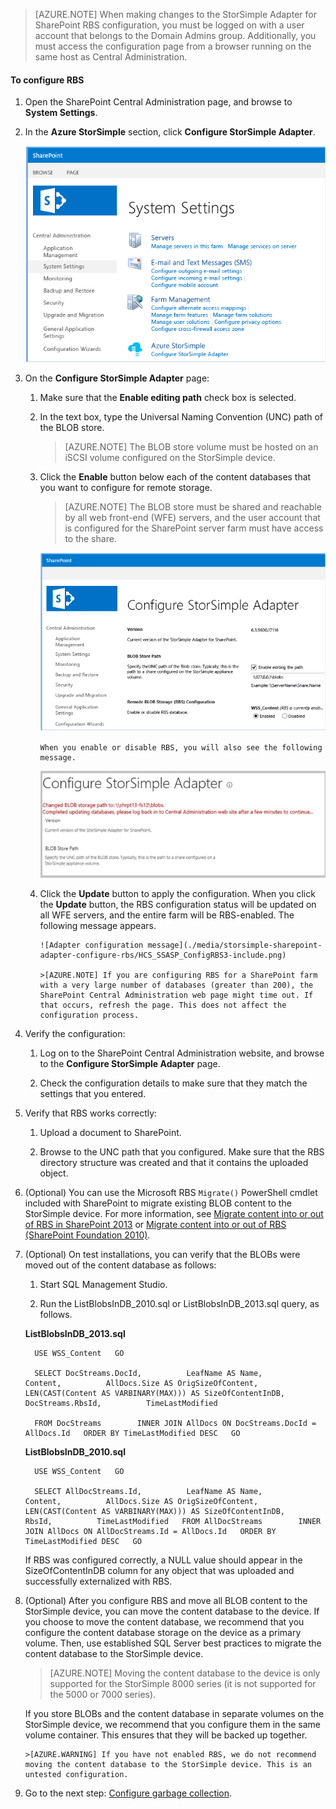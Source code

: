 <!--author=SharS last changed: 1/14/2016 -->

>[AZURE.NOTE] When making changes to the StorSimple Adapter for SharePoint RBS configuration, you must be logged on with a user account that belongs to the Domain Admins group. Additionally, you must access the configuration page from a browser running on the same host as Central Administration.

#### <a name="to-configure-rbs"></a>To configure RBS

1. Open the SharePoint Central Administration page, and browse to **System Settings**. 

2. In the **Azure StorSimple** section, click **Configure StorSimple Adapter**.

    ![Configure the StorSimple Adapter](./media/storsimple-sharepoint-adapter-configure-rbs/HCS_SSASP_ConfigRBS1-include.png) 

3. On the **Configure StorSimple Adapter** page:

    1. Make sure that the **Enable editing path** check box is selected.

    2. In the text box, type the Universal Naming Convention (UNC) path of the BLOB store.

          >[AZURE.NOTE] The BLOB store volume must be hosted on an iSCSI volume configured on the StorSimple device.

    3. Click the **Enable** button below each of the content databases that you want to configure for remote storage.

          >[AZURE.NOTE] The BLOB store must be shared and reachable by all web front-end (WFE) servers, and the user account that is configured for the SharePoint server farm must have access to the share.

          ![Enable the RBS provider](./media/storsimple-sharepoint-adapter-configure-rbs/HCS_SSASP_ConfigRBS2-include.png)

           When you enable or disable RBS, you will also see the following message.

          ![Configure StorSimple Adapter Enable Disable](./media/storsimple-sharepoint-adapter-configure-rbs/HCS_ConfigureStorSimpleAdapterEnableDisableMessage-include.png)

    4. Click the **Update** button to apply the configuration. When you click the **Update** button, the RBS configuration status will be updated on all WFE servers, and the entire farm will be RBS-enabled. The following message appears.

           ![Adapter configuration message](./media/storsimple-sharepoint-adapter-configure-rbs/HCS_SSASP_ConfigRBS3-include.png)

           >[AZURE.NOTE] If you are configuring RBS for a SharePoint farm with a very large number of databases (greater than 200), the SharePoint Central Administration web page might time out. If that occurs, refresh the page. This does not affect the configuration process.
 
4. Verify the configuration:

    1. Log on to the SharePoint Central Administration website, and browse to the **Configure StorSimple Adapter** page.

    2. Check the configuration details to make sure that they match the settings that you entered. 

5. Verify that RBS works correctly:

    1. Upload a document to SharePoint. 

    2. Browse to the UNC path that you configured. Make sure that the RBS directory structure was created and that it contains the uploaded object.

6. (Optional) You can use the Microsoft RBS `Migrate()` PowerShell cmdlet included with SharePoint to migrate existing BLOB content to the StorSimple device. For more information, see [Migrate content into or out of RBS in SharePoint 2013][6] or [Migrate content into or out of RBS (SharePoint Foundation 2010)][7].

7. (Optional) On test installations, you can verify that the BLOBs were moved out of the content database as follows: 

    1. Start SQL Management Studio.

    2. Run the ListBlobsInDB_2010.sql or ListBlobsInDB_2013.sql query, as follows.

     **ListBlobsInDB_2013.sql**

         USE WSS_Content   GO
    
         SELECT DocStreams.DocId,          LeafName AS Name,          Content,          AllDocs.Size AS OrigSizeOfContent,          LEN(CAST(Content AS VARBINARY(MAX))) AS SizeOfContentInDB,          DocStreams.RbsId,          TimeLastModified
    
         FROM DocStreams        INNER JOIN AllDocs ON DocStreams.DocId = AllDocs.Id   ORDER BY TimeLastModified DESC   GO

     **ListBlobsInDB_2010.sql**

         USE WSS_Content   GO

         SELECT AllDocStreams.Id,          LeafName AS Name,          Content,          AllDocs.Size AS OrigSizeOfContent,          LEN(CAST(Content AS VARBINARY(MAX))) AS SizeOfContentInDB,          RbsId,          TimeLastModified   FROM AllDocStreams        INNER JOIN AllDocs ON AllDocStreams.Id = AllDocs.Id   ORDER BY TimeLastModified DESC   GO

     If RBS was configured correctly, a NULL value should appear in the SizeOfContentInDB column for any object that was uploaded and successfully externalized with RBS.

8. (Optional) After you configure RBS and move all BLOB content to the StorSimple device, you can move the content database to the device. If you choose to move the content database, we recommend that you configure the content database storage on the device as a primary volume. Then, use established SQL Server best practices to migrate the content database to the StorSimple device. 

     >[AZURE.NOTE] Moving the content database to the device is only supported for the StorSimple 8000 series (it is not supported for the 5000 or 7000 series).
 
     If you store BLOBs and the content database in separate volumes on the StorSimple device, we recommend that you configure them in the same volume container. This ensures that they will be backed up together.

       >[AZURE.WARNING] If you have not enabled RBS, we do not recommend moving the content database to the StorSimple device. This is an untested configuration.
 
9. Go to the next step: [Configure garbage collection](#configure-garbage-collection).

[6]: https://technet.microsoft.com/library/ff628254(v=office.15).aspx
[7]: https://technet.microsoft.com/library/ff628255(v=office.14).aspx


<!--HONumber=Oct16_HO2-->


